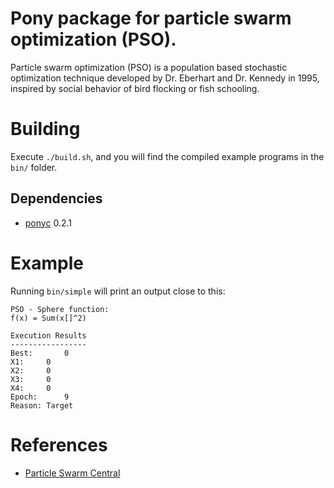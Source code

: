 # Pony package for particle swarm optimization (PSO).

Particle swarm optimization (PSO) is a population based stochastic optimization technique developed by Dr. Eberhart and Dr. Kennedy  in 1995, inspired by social behavior of bird flocking or fish schooling.

# Building

Execute `./build.sh`, and you will find the compiled example programs in the `bin/` folder.

## Dependencies

- [ponyc](http://www.ponylang.org/) 0.2.1

# Example

Running `bin/simple` will print an output close to this:

```
PSO - Sphere function:
f(x) = Sum(x[]^2)

Execution Results
-----------------
Best:		0
X1:		0
X2:		0
X3:		0
X4:		0
Epoch:		9
Reason:	Target
```

# References

- [Particle Swarm Central](http://www.particleswarm.info/)

